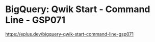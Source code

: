 # BigQuery: Qwik Start - Command Line - GSP071

<https://eplus.dev/bigquery-qwik-start-command-line-gsp071>